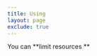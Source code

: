 ```yaml
---
title: Using
layout: page
exclude: true
---
```


You can **limit resources **
<!--stackedit_data:
eyJoaXN0b3J5IjpbLTM2Mzc4Mzc0Nl19
-->